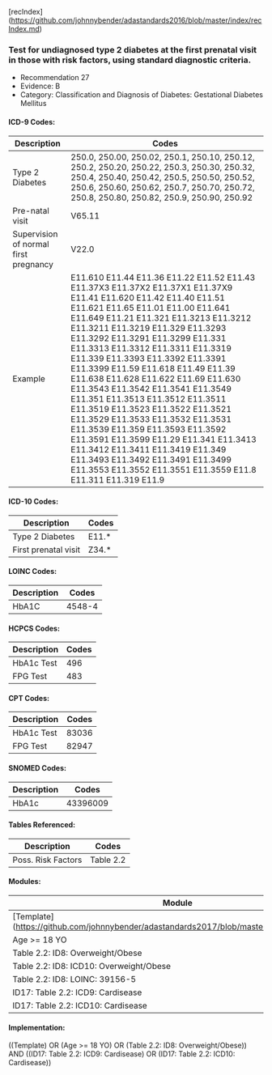 [recIndex] (https://github.com/johnnybender/adastandards2016/blob/master/index/recIndex.md)

### **Test for undiagnosed type 2 diabetes at the first prenatal visit in those with risk factors, using standard diagnostic criteria.**
* Recommendation 27
* Evidence: B
* Category: Classification and Diagnosis of Diabetes: Gestational Diabetes Mellitus

#### ICD-9 Codes:

Description | Codes
----------- | -----
Type 2 Diabetes | 250.0, 250.00, 250.02, 250.1, 250.10, 250.12, 250.2, 250.20, 250.22, 250.3, 250.30, 250.32, 250.4, 250.40, 250.42, 250.5, 250.50, 250.52, 250.6, 250.60, 250.62, 250.7, 250.70, 250.72, 250.8, 250.80, 250.82, 250.9, 250.90, 250.92
Pre-natal visit | V65.11
Supervision of normal first pregnancy | V22.0
Example | E11.610	E11.44	E11.36	E11.22	E11.52	E11.43	E11.37X3	E11.37X2	E11.37X1	E11.37X9	E11.41	E11.620	E11.42	E11.40	E11.51	E11.621	E11.65	E11.01	E11.00	E11.641	E11.649	E11.21	E11.321	E11.3213	E11.3212	E11.3211	E11.3219	E11.329	E11.3293	E11.3292	E11.3291	E11.3299	E11.331	E11.3313	E11.3312	E11.3311	E11.3319	E11.339	E11.3393	E11.3392	E11.3391	E11.3399	E11.59	E11.618	E11.49	E11.39	E11.638	E11.628	E11.622	E11.69	E11.630	E11.3543	E11.3542	E11.3541	E11.3549	E11.351	E11.3513	E11.3512	E11.3511	E11.3519	E11.3523	E11.3522	E11.3521	E11.3529	E11.3533	E11.3532	E11.3531	E11.3539	E11.359	E11.3593	E11.3592	E11.3591	E11.3599	E11.29	E11.341	E11.3413	E11.3412	E11.3411	E11.3419	E11.349	E11.3493	E11.3492	E11.3491	E11.3499	E11.3553	E11.3552	E11.3551	E11.3559	E11.8	E11.311	E11.319	E11.9

#### ICD-10 Codes:

Description | Codes
----------- | -----
Type 2 Diabetes | E11.*
First prenatal visit | Z34.*

#### LOINC Codes:

Description | Codes
----------- | -----
HbA1C | 4548-4

#### HCPCS Codes:

Description | Codes
----------- | -----
HbA1c Test | 496
FPG Test | 483

#### CPT Codes:

Description | Codes
----------- | -----
HbA1c Test | 83036
FPG Test | 82947

#### SNOMED Codes:

Description | Codes
----------- | -----
HbA1c | 43396009

#### Tables Referenced:

Description | Codes
----------- | -----
Poss. Risk Factors | Table 2.2

#### Modules:

Module |
------ |
[Template] (https://github.com/johnnybender/adastandards2017/blob/master/modules/Template) |
Age >= 18 YO |
Table 2.2: ID8: Overweight/Obese |
Table 2.2: ID8: ICD10: Overweight/Obese |
Table 2.2: ID8: LOINC: 39156-5 |
ID17: Table 2.2: ICD9: Cardisease |
ID17: Table 2.2: ICD10: Cardisease |

#### Implementation:
((Template) OR (Age >= 18 YO) OR (Table 2.2: ID8: Overweight/Obese)) AND ((ID17: Table 2.2: ICD9: Cardisease) OR (ID17: Table 2.2: ICD10: Cardisease))
